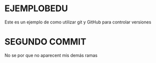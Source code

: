 # EJEMPLOBEDU
Este es un ejemplo de como utilizar git y GitHub para controlar versiones
# SEGUNDO COMMIT
No se por que no aparecent mis demás ramas